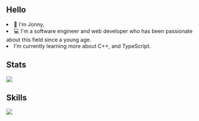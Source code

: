 <h2>Hello</h2>

<li>👋 I'm Jonny,
<li>💻 I'm a software engineer and web developer who has been passionate about this field since a young age.</li>
<li> I'm currently learning more about C++, and TypeScript.</li>

<h2>Stats</h2>
<img src="https://github-readme-stats.vercel.app/api?username=jonnynotbravo&show_icons=true&theme=dark&show_icons=true"><br>

<h2>Skills</h2>
<img src="https://github-readme-stats.vercel.app/api/top-langs/?username=jonnynotbravo&layout=compact&langs_count=8&theme=dark">
